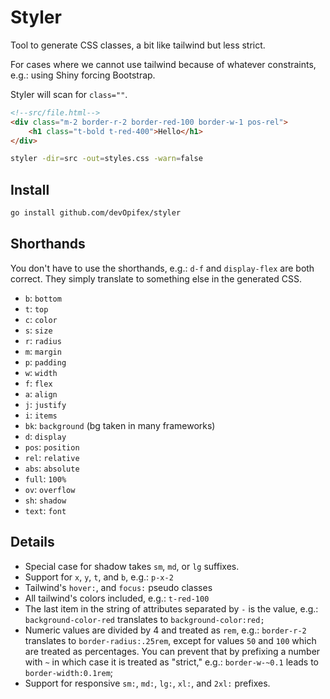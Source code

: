 # Styler

Tool to generate CSS classes, a bit like tailwind but less strict.

For cases where we cannot use tailwind because of whatever
constraints, e.g.: using Shiny forcing Bootstrap.

Styler will scan for `class=""`.

```html
<!--src/file.html-->
<div class="m-2 border-r-2 border-red-100 border-w-1 pos-rel">
    <h1 class="t-bold t-red-400">Hello</h1>
</div>
```

```bash
styler -dir=src -out=styles.css -warn=false
```

## Install

```bash
go install github.com/devOpifex/styler
```

## Shorthands

You don't have to use the shorthands, 
e.g.: `d-f` and `display-flex` are both correct.
They simply translate to something else in the generated
CSS.

- `b`: `bottom`
- `t`: `top`
- `c`: `color`
- `s`: `size`
- `r`: `radius`
- `m`: `margin`
- `p`: `padding`
- `w`: `width`
- `f`: `flex`
- `a`: `align`
- `j`: `justify`
- `i`: `items`
- `bk`: `background` (bg taken in many frameworks)
- `d`: `display`
- `pos`: `position`
- `rel`: `relative`
- `abs`: `absolute`
- `full`: `100%`
- `ov`: `overflow`
- `sh`: `shadow`
- `text`: `font`

## Details

- Special case for shadow takes `sm`, `md`, or `lg` suffixes.
- Support for `x`, `y`, `t`, and `b`, e.g.: `p-x-2`
- Tailwind's `hover:`, and `focus:` pseudo classes
- All tailwind's colors included, e.g.: `t-red-100`
- The last item in the string of attributes separated by `-` is the value, 
e.g.: `background-color-red` translates to `background-color:red;`
- Numeric values are divided by 4 and treated as `rem`, e.g.: `border-r-2` translates
to `border-radius:.25rem`, except for values `50` and `100` which are
treated as percentages.
You can prevent that by prefixing a number with `~` in which case it is treated as
"strict," e.g.: `border-w-~0.1` leads to `border-width:0.1rem`;
- Support for responsive `sm:`, `md:`, `lg:`, `xl:`, and `2xl:` prefixes.

